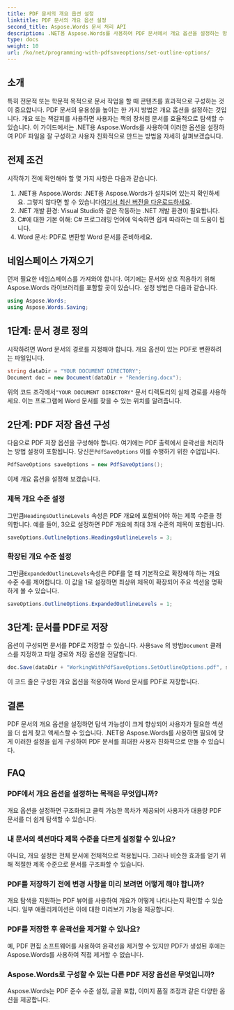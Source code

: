 ```yaml
---
title: PDF 문서의 개요 옵션 설정
linktitle: PDF 문서의 개요 옵션 설정
second_title: Aspose.Words 문서 처리 API
description: .NET용 Aspose.Words를 사용하여 PDF 문서에서 개요 옵션을 설정하는 방법을 알아보세요. 제목 수준과 확장된 개요를 구성하여 PDF 탐색을 향상시킵니다.
type: docs
weight: 10
url: /ko/net/programming-with-pdfsaveoptions/set-outline-options/
---
```

## 소개

특히 전문적 또는 학문적 목적으로 문서 작업을 할 때 콘텐츠를 효과적으로 구성하는 것이 중요합니다. PDF 문서의 유용성을 높이는 한 가지 방법은 개요 옵션을 설정하는 것입니다. 개요 또는 책갈피를 사용하면 사용자는 책의 장처럼 문서를 효율적으로 탐색할 수 있습니다. 이 가이드에서는 .NET용 Aspose.Words를 사용하여 이러한 옵션을 설정하여 PDF 파일을 잘 구성하고 사용자 친화적으로 만드는 방법을 자세히 살펴보겠습니다.

## 전제 조건

시작하기 전에 확인해야 할 몇 가지 사항은 다음과 같습니다.

1.  .NET용 Aspose.Words: .NET용 Aspose.Words가 설치되어 있는지 확인하세요. 그렇지 않다면 할 수 있습니다[여기서 최신 버전을 다운로드하세요](https://releases.aspose.com/words/net/).
2. .NET 개발 환경: Visual Studio와 같은 작동하는 .NET 개발 환경이 필요합니다.
3. C#에 대한 기본 이해: C# 프로그래밍 언어에 익숙하면 쉽게 따라하는 데 도움이 됩니다.
4. Word 문서: PDF로 변환할 Word 문서를 준비하세요.

## 네임스페이스 가져오기

먼저 필요한 네임스페이스를 가져와야 합니다. 여기에는 문서와 상호 작용하기 위해 Aspose.Words 라이브러리를 포함할 곳이 있습니다. 설정 방법은 다음과 같습니다.

```csharp
using Aspose.Words;
using Aspose.Words.Saving;
```

## 1단계: 문서 경로 정의

시작하려면 Word 문서의 경로를 지정해야 합니다. 개요 옵션이 있는 PDF로 변환하려는 파일입니다. 

```csharp
string dataDir = "YOUR DOCUMENT DIRECTORY";
Document doc = new Document(dataDir + "Rendering.docx");
```

 위의 코드 조각에서`"YOUR DOCUMENT DIRECTORY"` 문서 디렉토리의 실제 경로를 사용하세요. 이는 프로그램에 Word 문서를 찾을 수 있는 위치를 알려줍니다.

## 2단계: PDF 저장 옵션 구성

 다음으로 PDF 저장 옵션을 구성해야 합니다. 여기에는 PDF 출력에서 윤곽선을 처리하는 방법 설정이 포함됩니다. 당신은`PdfSaveOptions` 이를 수행하기 위한 수업입니다.

```csharp
PdfSaveOptions saveOptions = new PdfSaveOptions();
```

이제 개요 옵션을 설정해 보겠습니다. 

### 제목 개요 수준 설정

 그만큼`HeadingsOutlineLevels` 속성은 PDF 개요에 포함되어야 하는 제목 수준을 정의합니다. 예를 들어, 3으로 설정하면 PDF 개요에 최대 3개 수준의 제목이 포함됩니다.

```csharp
saveOptions.OutlineOptions.HeadingsOutlineLevels = 3;
```

### 확장된 개요 수준 설정

 그만큼`ExpandedOutlineLevels`속성은 PDF를 열 때 기본적으로 확장해야 하는 개요 수준 수를 제어합니다. 이 값을 1로 설정하면 최상위 제목이 확장되어 주요 섹션을 명확하게 볼 수 있습니다.

```csharp
saveOptions.OutlineOptions.ExpandedOutlineLevels = 1;
```

## 3단계: 문서를 PDF로 저장

 옵션이 구성되면 문서를 PDF로 저장할 수 있습니다. 사용`Save` 의 방법`Document` 클래스를 지정하고 파일 경로와 저장 옵션을 전달합니다.

```csharp
doc.Save(dataDir + "WorkingWithPdfSaveOptions.SetOutlineOptions.pdf", saveOptions);
```

이 코드 줄은 구성한 개요 옵션을 적용하여 Word 문서를 PDF로 저장합니다. 

## 결론

PDF 문서의 개요 옵션을 설정하면 탐색 가능성이 크게 향상되어 사용자가 필요한 섹션을 더 쉽게 찾고 액세스할 수 있습니다. .NET용 Aspose.Words를 사용하면 필요에 맞게 이러한 설정을 쉽게 구성하여 PDF 문서를 최대한 사용자 친화적으로 만들 수 있습니다.

## FAQ

### PDF에서 개요 옵션을 설정하는 목적은 무엇입니까?

개요 옵션을 설정하면 구조화되고 클릭 가능한 목차가 제공되어 사용자가 대용량 PDF 문서를 더 쉽게 탐색할 수 있습니다.

### 내 문서의 섹션마다 제목 수준을 다르게 설정할 수 있나요?

아니요, 개요 설정은 전체 문서에 전체적으로 적용됩니다. 그러나 비슷한 효과를 얻기 위해 적절한 제목 수준으로 문서를 구조화할 수 있습니다.

### PDF를 저장하기 전에 변경 사항을 미리 보려면 어떻게 해야 합니까?

개요 탐색을 지원하는 PDF 뷰어를 사용하여 개요가 어떻게 나타나는지 확인할 수 있습니다. 일부 애플리케이션은 이에 대한 미리보기 기능을 제공합니다.

### PDF를 저장한 후 윤곽선을 제거할 수 있나요?

예, PDF 편집 소프트웨어를 사용하여 윤곽선을 제거할 수 있지만 PDF가 생성된 후에는 Aspose.Words를 사용하여 직접 제거할 수 없습니다.

### Aspose.Words로 구성할 수 있는 다른 PDF 저장 옵션은 무엇입니까?

Aspose.Words는 PDF 준수 수준 설정, 글꼴 포함, 이미지 품질 조정과 같은 다양한 옵션을 제공합니다.